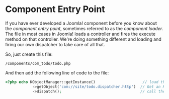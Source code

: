 # Component Entry Point

If you have ever developed a Joomla! component before you know about the _component entry point_, sometimes referred to as the _component loader_.
The file in most cases in Joomla! loads a controller and fires the execute method on that controller. We're doing something different and loading
and firing our own dispatcher to take care of all that.

So, just create this file:

    /components/com_todo/todo.php

And then add the following line of code to the file:

```php
<?php echo KObjectManager::getInstance()                     // load the Object Manager
            ->getObject('com://site/todo.dispatcher.http')  // Get an HTTP Dispatcher
            ->dispatch();                                   // call the dispatch action
```


